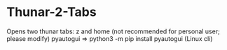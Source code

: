 # Thunar-2-Tabs
Opens two thunar tabs: z and home (not recommended for personal user; please modify)
pyautogui => python3 -m pip install pyautogui (Linux cli)
